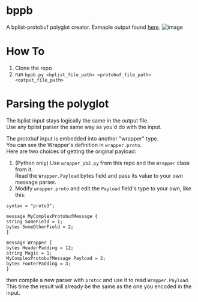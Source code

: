 # bppb
A bplist-protobuf polyglot creator.
Exmaple output found [here](https://github.com/theXappy/bppb/raw/main/src/test/output.plist).
![image](https://github.com/theXappy/bppb/assets/10898152/a61ff93a-46f2-4285-ab92-4f8752ec45af)


# How To
1. Clone the repo
2. run `bppb.py <bplist_file_path> <protobuf_file_path> <output_file_path>`

# Parsing the polyglot
The bplist input stays logically the same in the output file.  
Use any bplist parser the same way as you'd do with the input.

The protobuf input is embedded into another "wrapper" type.  
You can see the Wrapper's definition in `wrapper.proto`.  
Here are two choices of getting the original payload:
1. (Python only) Use `wrapper_pb2.py` from this repo and the `Wrapper` class from it.  
  Read the `Wrapper.Payload` bytes field and pass its value to your own message parser.
2. Modify `wrapper.proto` and edit the `Payload` field's type to your own, like this:  
  ```
syntax = "proto3";

message MyComplexProtobufMessage {
  string SomeField = 1;
  bytes SomeOtherField = 2;
}

message Wrapper {
  bytes HeaderPadding = 12;
  string Magic = 1;
  MyComplexProtobufMessage Payload = 2;
  bytes FooterPadding = 3;
}
```
then compile a new parser with `protoc` and use it to read `Wrapper.Payload`.  
This time the result will already be the same as the one you encoded in the input.

